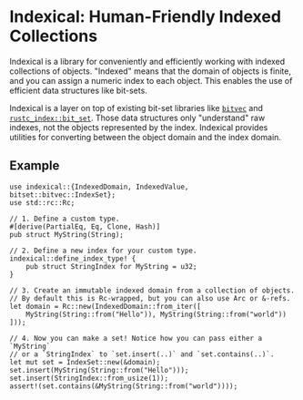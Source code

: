 # Indexical: Human-Friendly Indexed Collections

Indexical is a library for conveniently and efficiently working with indexed collections of objects.
"Indexed" means that the domain of objects is finite, and you can assign a numeric index to each object.
This enables the use of efficient data structures like bit-sets.

Indexical is a layer on top of existing bit-set libraries like [`bitvec`](https://github.com/ferrilab/bitvec)
and [`rustc_index::bit_set`](https://doc.rust-lang.org/nightly/nightly-rustc/rustc_index/bit_set/index.html).
Those data structures only "understand" raw indexes, not the objects represented by the index.
Indexical provides utilities for converting between the object domain and the index domain.

## Example

```rust,no_run
use indexical::{IndexedDomain, IndexedValue, bitset::bitvec::IndexSet};
use std::rc::Rc;

// 1. Define a custom type.
#[derive(PartialEq, Eq, Clone, Hash)]
pub struct MyString(String);

// 2. Define a new index for your custom type.
indexical::define_index_type! {
    pub struct StringIndex for MyString = u32;
}

// 3. Create an immutable indexed domain from a collection of objects.
// By default this is Rc-wrapped, but you can also use Arc or &-refs.
let domain = Rc::new(IndexedDomain::from_iter([
    MyString(String::from("Hello")), MyString(String::from("world"))
]));

// 4. Now you can make a set! Notice how you can pass either a `MyString`
// or a `StringIndex` to `set.insert(..)` and `set.contains(..)`.
let mut set = IndexSet::new(&domain);
set.insert(MyString(String::from("Hello")));
set.insert(StringIndex::from_usize(1));
assert!(set.contains(&MyString(String::from("world"))));
```
